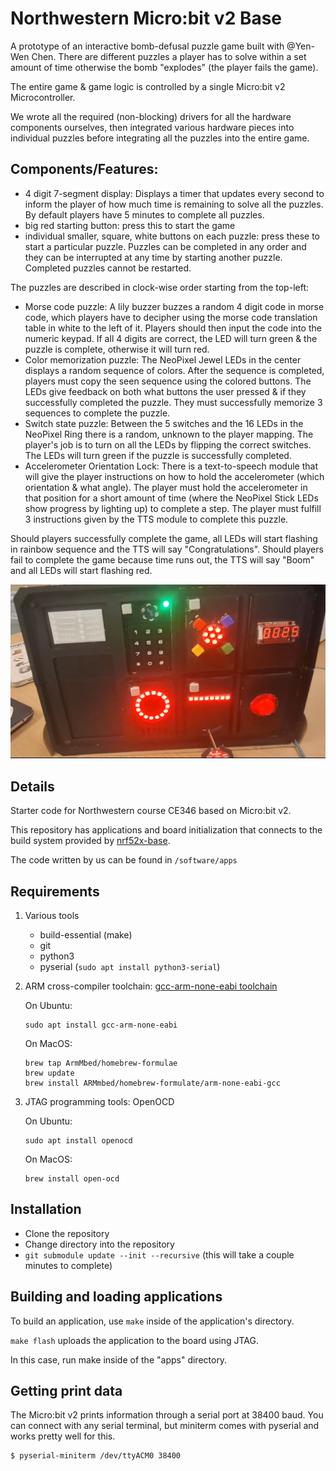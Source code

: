 # Northwestern Micro:bit v2 Base
A prototype of an interactive bomb-defusal puzzle game built with @Yen-Wen Chen. There are different puzzles a player has to solve within a set amount of time otherwise the bomb "explodes" (the player fails the game). 

The entire game & game logic is controlled by a single Micro:bit v2 Microcontroller. 

We wrote all the required (non-blocking) drivers for all the hardware components ourselves, then integrated various hardware pieces into individual puzzles before integrating all the puzzles into the entire game.

## Components/Features:
* 4 digit 7-segment display: Displays a timer that updates every second to inform the player of how much time is remaining to solve all the puzzles. By default players have 5 minutes to complete all puzzles. 
* big red starting button: press this to start the game
* individual smaller, square, white buttons on each puzzle: press these to start a particular puzzle. Puzzles can be completed in any order and they can be interrupted at any time by starting another puzzle. Completed puzzles cannot be restarted.

The puzzles are described in clock-wise order starting from the top-left:
* Morse code puzzle: A lily buzzer buzzes a random 4 digit code in morse code, which players have to decipher using the morse code translation table in white to the left of it. Players should then input the code into the numeric keypad. If all 4 digits are correct, the LED will turn green & the puzzle is complete, otherwise it will turn red.
* Color memorization puzzle: The NeoPixel Jewel LEDs in the center displays a random sequence of colors. After the sequence is completed, players must copy the seen sequence using the colored buttons. The LEDs give feedback on both what buttons the user pressed & if they successfully completed the puzzle. They must successfully memorize 3 sequences to complete the puzzle.
* Switch state puzzle: Between the 5 switches and the 16 LEDs in the NeoPixel Ring there is a random, unknown to the player mapping. The player's job is to turn on all the LEDs by flipping the correct switches. The LEDs will turn green if the puzzle is successfully completed.
* Accelerometer Orientation Lock: There is a text-to-speech module that will give the player instructions on how to hold the accelerometer (which orientation & what angle). The player must hold the accelerometer in that position for a short amount of time (where the NeoPixel Stick LEDs show progress by lighting up) to complete a step. The player must fulfill 3 instructions given by the TTS module to complete this puzzle.

Should players successfully complete the game, all LEDs will start flashing in rainbow sequence and the TTS will say "Congratulations". Should players fail to complete the game because time runs out, the TTS will say "Boom" and all LEDs will start flashing red.

![A screenshot of the project from the front, showing all the described features.](images/ending_screenshot.png)

## Details
Starter code for Northwestern course CE346 based on Micro:bit v2.

This repository has applications and board initialization that connects to the
build system provided by [nrf52x-base](https://github.com/lab11/nrf52x-base).

The code written by us can be found in `/software/apps`

## Requirements
 
 1. Various tools
 
    * build-essential (make)
    * git
    * python3
    * pyserial (`sudo apt install python3-serial`)

 2. ARM cross-compiler toolchain: [gcc-arm-none-eabi toolchain](https://developer.arm.com/tools-and-software/open-source-software/developer-tools/gnu-toolchain/gnu-rm/downloads)

    On Ubuntu:

        sudo apt install gcc-arm-none-eabi

    On MacOS:

        brew tap ArmMbed/homebrew-formulae
        brew update
        brew install ARMmbed/homebrew-formulate/arm-none-eabi-gcc

 3. JTAG programming tools: OpenOCD

    On Ubuntu:

        sudo apt install openocd

    On MacOS:

        brew install open-ocd


## Installation

 * Clone the repository
 * Change directory into the repository
 * `git submodule update --init --recursive` (this will take a couple minutes to complete)


## Building and loading applications

To build an application, use `make` inside of the application's directory.

`make flash` uploads the application to the board using JTAG.

In this case, run make inside of the "apps" directory.


## Getting print data

The Micro:bit v2 prints information through a serial port at 38400 baud. You
can connect with any serial terminal, but miniterm comes with pyserial and
works pretty well for this.

```
$ pyserial-miniterm /dev/ttyACM0 38400
```

